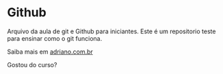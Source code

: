 # Github

Arquivo da aula de git e Github para iniciantes.
Este é um repositorio teste para ensinar como o git funciona.

Saiba mais em [adriano.com.br](adriano.com.br)

Gostou do curso?
